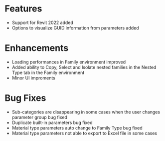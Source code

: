# Features

- Support for Revit 2022 added
- Options to visualize GUID information from parameters added

# Enhancements

- Loading performances in Family environment improved
- Added ability to Copy, Select and Isolate nested families in the Nested Type tab in the Family environment
- Minor UI improments

# Bug Fixes

- Sub-categories are disappearing in some cases when the user changes parameter group bug fixed
- Duplicate built-in parameters bug fixed
- Material type parameters auto change to Family Type bug fixed
- Material type parameters not able to export to Excel file in some cases
